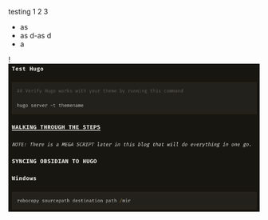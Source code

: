 testing 1 2 3

- as 
- as d-as d
- a

!![Image Description](/images/Screenshot%202024-11-29%20at%203.58.56%20PM%201.png)